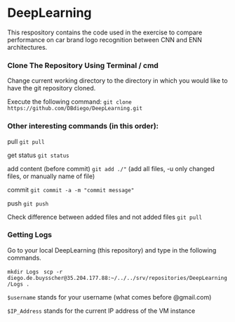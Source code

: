 # DeepLearning

This respository contains the code used in the exercise to compare performance on car brand logo recognition between CNN and ENN architectures.



### Clone The Repository Using Terminal / cmd

Change current working directory to the directory in which you would like to have the git repository cloned.

Execute the following command:
```git clone https://github.com/DBdiego/DeepLearning.git```



### Other interesting commands (in this order):

pull    ```git pull```

get status  ```git status```

add content (before commit) ```git add ./"``` (add all files, -u only changed files, or manually name of file)

commit  ```git commit -a -m "commit message"```

push  ```git push```

Check difference between added files and not added files ```git pull```



### Getting Logs

Go to your local DeepLearning (this repository) and type in the following commands. 

```mkdir Logs ```
```scp -r diego.de.buysscher@35.204.177.88:~/../../srv/repositories/DeepLearning/Logs .```



```$username```  stands for your username (what comes before @gmail.com)

```$IP_Address``` stands for the current IP address of the VM instance




